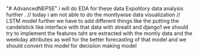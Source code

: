 "# AdvancedNEPSE" 
i will do EDA for these data Expolitory data analysis further .
// today i am not able to do the montlywise data visualization 
// LSTM model 
further we have to add different things like the putting the candelstick like interface with that data with strealit and django1
we should try to implement the features taht are extracted with the  montly data and the weekday attributes as well for the better forecasting of that model and 
we should convert this model for decisiion making model 